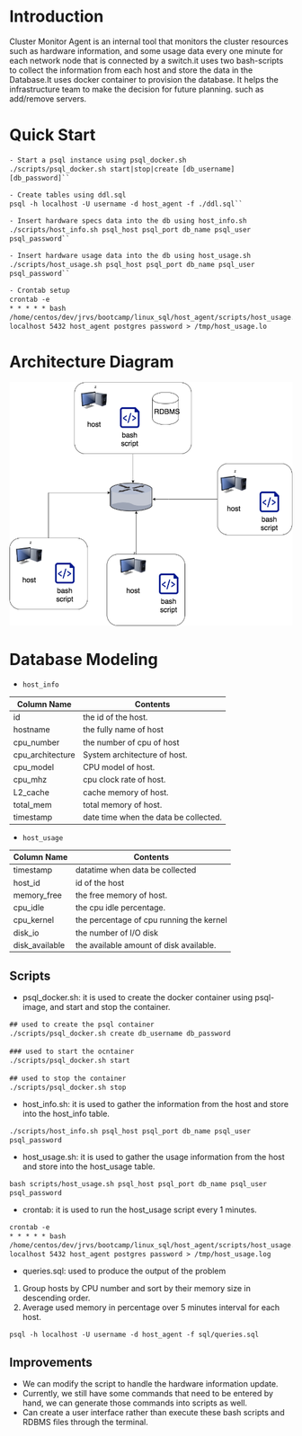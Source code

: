 # Introduction
Cluster Monitor Agent is an internal tool that monitors the cluster resources such as hardware information, and some usage data every one minute for each network node that is connected by a switch.it uses two bash-scripts to collect the information from each host and store the data in the Database.It uses docker container to provision the database. It helps the infrastructure team to make the decision for future planning. such as add/remove servers. 

# Quick Start
```
- Start a psql instance using psql_docker.sh
./scripts/psql_docker.sh start|stop|create [db_username][db_password]``
```
```
- Create tables using ddl.sql
psql -h localhost -U username -d host_agent -f ./ddl.sql``
```
```
- Insert hardware specs data into the db using host_info.sh
./scripts/host_info.sh psql_host psql_port db_name psql_user psql_password``
```
```
- Insert hardware usage data into the db using host_usage.sh
./scripts/host_usage.sh psql_host psql_port db_name psql_user psql_password``
```
```
- Crontab setup
crontab -e
* * * * * bash /home/centos/dev/jrvs/bootcamp/linux_sql/host_agent/scripts/host_usage.sh localhost 5432 host_agent postgres password > /tmp/host_usage.lo
```

# Architecture Diagram
![](<https://github.com/jarviscanada/jarvis_data_eng_SiqiYang/blob/readme/linux_sql/assets/linux.png>)

# Database Modeling
- `host_info`

Column Name | Contents
------------ | -------------
id| the id of the host.
hostname | the fully name of host
cpu_number | the number of cpu of host
cpu_architecture| System architecture of host.
cpu_model|CPU model of host.
cpu_mhz|  cpu clock rate of host.
L2_cache|  cache memory of host.
total_mem|  total memory of host.
timestamp|  date time when the data be collected.

- `host_usage`

Column Name | Contents
------------ | -------------
timestamp|datatime when data be collected
host_id| id of the host
memory_free| the free memory of host.
cpu_idle| the cpu idle percentage.
cpu_kernel| the percentage of cpu running the kernel
disk_io| the number of I/O disk
disk_available | the available amount of disk available.

## Scripts

- psql_docker.sh: it is used to create the docker container using psql-image, and start and stop the container.
```
## used to create the psql container
./scripts/psql_docker.sh create db_username db_password

### used to start the ocntainer
./scripts/psql_docker.sh start

## used to stop the container
./scripts/psql_docker.sh stop
```
- host_info.sh: it is used to gather the information from the host and store into the host_info table.
```
./scripts/host_info.sh psql_host psql_port db_name psql_user psql_password
```
- host_usage.sh: it is used to gather the usage information from the host and store into the host_usage table.
```
bash scripts/host_usage.sh psql_host psql_port db_name psql_user psql_password
```
- crontab: it is used to run the host_usage script every 1 minutes.
```
crontab -e
* * * * * bash /home/centos/dev/jrvs/bootcamp/linux_sql/host_agent/scripts/host_usage.sh localhost 5432 host_agent postgres password > /tmp/host_usage.log
```
- queries.sql: used to produce the output of the problem 
1. Group hosts by CPU number and sort by their memory size in descending order.
2. Average used memory in percentage over 5 minutes interval for each host.
```
psql -h localhost -U username -d host_agent -f sql/queries.sql
```

## Improvements 
- We can modify the script to handle the hardware information update.
- Currently, we still have some commands that need to be entered by hand, we can generate those commands into scripts as well.
- Can create a user interface rather than execute these bash scripts and RDBMS files through the terminal. 
```